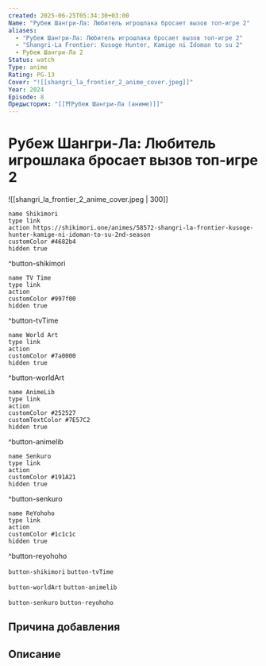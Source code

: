 ```yaml
---
created: 2025-06-25T05:34:30+03:00
Name: "Рубеж Шангри-Ла: Любитель игрошлака бросает вызов топ-игре 2"
aliases:
  - "Рубеж Шангри-Ла: Любитель игрошлака бросает вызов топ-игре 2"
  - "Shangri-La Frontier: Kusoge Hunter, Kamige ni Idoman to su 2"
  - Рубеж Шангри-Ла 2
Status: watch
Type: anime
Rating: PG-13
Cover: "![[shangri_la_frontier_2_anime_cover.jpeg]]"
Year: 2024
Episode: 8
Предыстория: "[[⛩️Рубеж Шангри-Ла (аниме)]]"
---
```


# Рубеж Шангри-Ла: Любитель игрошлака бросает вызов топ-игре 2

![[shangri_la_frontier_2_anime_cover.jpeg | 300]]


```button
name Shikimori
type link
action https://shikimori.one/animes/58572-shangri-la-frontier-kusoge-hunter-kamige-ni-idoman-to-su-2nd-season
customColor #4682b4
hidden true
```
^button-shikimori

```button
name TV Time
type link
action 
customColor #997f00
hidden true
```
^button-tvTime

```button
name World Art
type link
action 
customColor #7a0000
hidden true
```
^button-worldArt

```button
name AnimeLib
type link
action 
customColor #252527
customTextColor #7E57C2
hidden true
```
^button-animelib

```button
name Senkuro
type link
action 
customColor #191A21
hidden true
```
^button-senkuro

```button
name ReYohoho
type link
action 
customColor #1c1c1c
hidden true
```
^button-reyohoho



`button-shikimori` `button-tvTime`

`button-worldArt` `button-animelib`

`button-senkuro` `button-reyohoho`



## Причина добавления




## Описание



